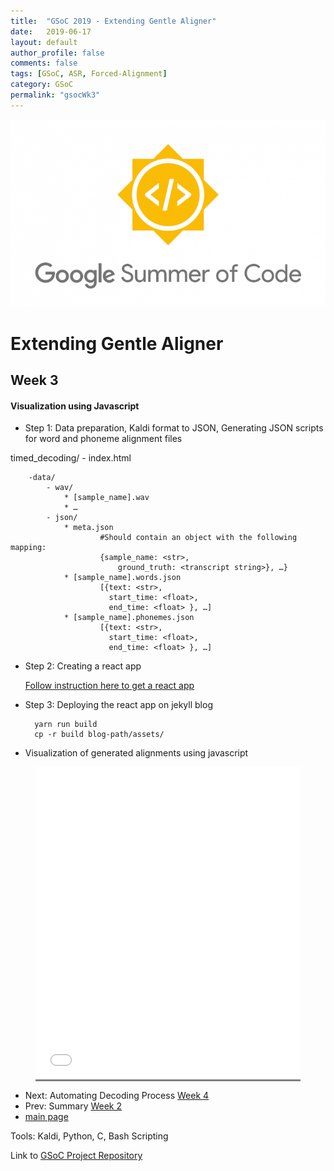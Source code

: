 ```yaml
---
title:  "GSoC 2019 - Extending Gentle Aligner"
date:   2019-06-17
layout: default
author_profile: false
comments: false
tags: [GSoC, ASR, Forced-Alignment]
category: GSoC
permalink: "gsocWk3"
---
```


![GSoC](/icons/GSoC.png)

<h1> Extending Gentle Aligner </h1>
<h2> Week 3 </h2>
<h4> Visualization using Javascript  </h4>

* Step 1: Data preparation, Kaldi format to JSON, 
    Generating JSON scripts for word and phoneme alignment files
     
timed_decoding/
        - index.html
            
        -data/    
            - wav/
                * [sample_name].wav
                * …
            - json/
                * meta.json 
                        #Should contain an object with the following mapping:
                        {sample_name: <str>,
                            ground_truth: <transcript string>}, …}
                * [sample_name].words.json
                        [{text: <str>,
                          start_time: <float>,
                          end_time: <float> }, …]
                * [sample_name].phonemes.json
                        [{text: <str>,
                          start_time: <float>,
                          end_time: <float> }, …]

* Step 2: Creating a react app

    [Follow instruction here to get a react app](https://github.com/shreya2111/gentle-labs/tree/master/timing-viz)

* Step 3: Deploying the react app on jekyll blog

        yarn run build
        cp -r build blog-path/assets/
    
* Visualization of generated alignments using javascript

<figure class="Visualization" style="background-color: gray">
  <iframe width="100%" height="500px" src="assets/build/index.html" frameborder="0" allowfullscreen="true"> </iframe>
</figure>
  

* Next: Automating Decoding Process [Week 4](https://shreya2111.github.io/gsoc/gsocWk4)
* Prev: Summary [Week 2](https://shreya2111.github.io/gsoc/gsocwk2)
* [main page](https://shreya2111.github.io/gsoc)

Tools:
Kaldi, Python, C, Bash Scripting

Link to [GSoC Project Repository](https://github.com/shreya2111/gentle-labs)